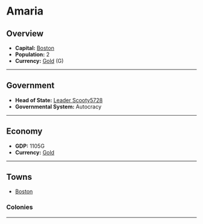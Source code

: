 # Amaria

## Overview

- **Capital:** [Boston](Boston)
- **Population:** 2
- **Currency:** [Gold](Gold) (G)

---

## Government

- **Head of State:** [Leader Scooty5728](Scooty5728)
- **Governmental System:** Autocracy

---

## Economy

- **GDP:** 1105G
- **Currency:** [Gold](Gold)

---

## Towns

- [Boston](Boston)

### Colonies



---